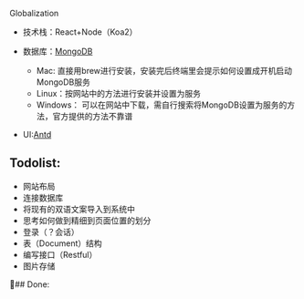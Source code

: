 Globalization

+ 技术栈：React+Node（Koa2）
+ 数据库：[MongoDB](https://docs.mongodb.com/manual/administration/install-community/)

    + Mac: 直接用brew进行安装，安装完后终端里会提示如何设置成开机启动MongoDB服务
    + Linux：按网站中的方法进行安装并设置为服务
    + Windows： 可以在网站中下载，需自行搜索将MongoDB设置为服务的方法，官方提供的方法不靠谱
+ UI:[Antd](https://ant.design/docs/react/introduce-cn)

## Todolist:
 + 网站布局
 + 连接数据库
 + 将现有的双语文案导入到系统中
 + 思考如何做到精细到页面位置的划分
 + 登录（？会话）
 + 表（Document）结构
 + 编写接口（Restful）
 + 图片存储

## Done:
